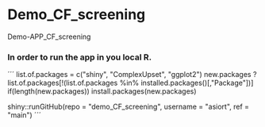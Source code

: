 # Demo_CF_screening
Demo-APP_CF_screening

### In order to run the app in you local R. 

´´´
list.of.packages = c("shiny", "ComplexUpset", "ggplot2")
new.packages ?list.of.packages[!(list.of.packages %in% installed.packages()[,"Package"])]
if(length(new.packages)) install.packages(new.packages)

shiny::runGitHub(repo = "demo_CF_screening", username = "asiort", ref = "main")
´´´
